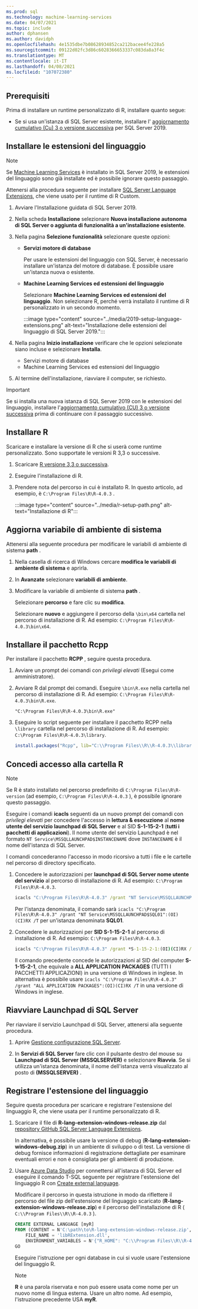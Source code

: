```yaml
---
ms.prod: sql
ms.technology: machine-learning-services
ms.date: 04/07/2021
ms.topic: include
author: dphansen
ms.author: davidph
ms.openlocfilehash: 4e1535dbe7b08628934852ca212bacee4fe228a5
ms.sourcegitcommit: 09122d02fc3d86c6028366653337c083da8a3f4c
ms.translationtype: MT
ms.contentlocale: it-IT
ms.lasthandoff: 04/08/2021
ms.locfileid: "107072380"
---
```

## <a name="prerequisites"></a>Prerequisiti

Prima di installare un runtime personalizzato di R, installare quanto segue:

+ Se si usa un'istanza di SQL Server esistente, installare l' [aggiornamento cumulativo (Cu) 3 o versione successiva](../../../database-engine/install-windows/latest-updates-for-microsoft-sql-server.md) per SQL Server 2019.

## <a name="install-language-extensions"></a>Installare le estensioni del linguaggio

> [!NOTE]
> Se [Machine Learning Services](../../sql-server-machine-learning-services.md) è installato in SQL Server 2019, le estensioni del linguaggio sono già installate ed è possibile ignorare questo passaggio.

Attenersi alla procedura seguente per installare [SQL Server Language Extensions](../../../language-extensions/language-extensions-overview.md), che viene usato per il runtime di R Custom.

1. Avviare l'Installazione guidata di SQL Server 2019.
  
1. Nella scheda **Installazione** selezionare **Nuova installazione autonoma di SQL Server o aggiunta di funzionalità a un'installazione esistente**.

1. Nella pagina **Selezione funzionalità** selezionare queste opzioni:
  
    + **Servizi motore di database**
  
        Per usare le estensioni del linguaggio con SQL Server, è necessario installare un'istanza del motore di database. È possibile usare un'istanza nuova o esistente.
  
    + **Machine Learning Services ed estensioni del linguaggio**

        Selezionare **Machine Learning Services ed estensioni del linguaggio**. Non selezionare R, perché verrà installato il runtime di R personalizzato in un secondo momento.

        :::image type="content" source="../media/2019-setup-language-extensions.png" alt-text="Installazione delle estensioni del linguaggio di SQL Server 2019.":::

1. Nella pagina **Inizio installazione** verificare che le opzioni selezionate siano incluse e selezionare **Installa**.
  
    + Servizi motore di database
    + Machine Learning Services ed estensioni del linguaggio

1. Al termine dell'installazione, riavviare il computer, se richiesto.

> [!IMPORTANT]
> Se si installa una nuova istanza di SQL Server 2019 con le estensioni del linguaggio, installare l'[aggiornamento cumulativo (CU) 3 o versione successiva](../../../database-engine/install-windows/latest-updates-for-microsoft-sql-server.md) prima di continuare con il passaggio successivo.

## <a name="install-r"></a>Installare R

Scaricare e installare la versione di R che si userà come runtime personalizzato. Sono supportate le versioni R 3,3 o successive.

1. Scaricare [R versione 3,3 o successiva](https://cran.r-project.org/bin/windows/base/).

1. Eseguire l'installazione di R.

1. Prendere nota del percorso in cui è installato R. In questo articolo, ad esempio, è `C:\Program Files\R\R-4.0.3` .

    :::image type="content" source="../media/r-setup-path.png" alt-text="Installazione di R":::

## <a name="update-system-environment-variable"></a>Aggiorna variabile di ambiente di sistema

Attenersi alla seguente procedura per modificare le variabili di ambiente di sistema **path** .

1. Nella casella di ricerca di Windows cercare **modifica le variabili di ambiente di sistema** e aprirla.

1. In **Avanzate** selezionare **variabili di ambiente**.

1. Modificare la variabile di ambiente di sistema **path** .

    Selezionare **percorso** e fare clic su **modifica**.

    Selezionare **nuovo** e aggiungere il percorso della `\bin\x64` cartella nel percorso di installazione di R. Ad esempio: `C:\Program Files\R\R-4.0.3\bin\x64`.

## <a name="install-rcpp-package"></a>Installare il pacchetto Rcpp

Per installare il pacchetto **RCPP** , seguire questa procedura.

1. Avviare un prompt dei comandi con *privilegi elevati* (Esegui come amministratore).

1. Avviare R dal prompt dei comandi. Eseguire `\bin\R.exe` nella cartella nel percorso di installazione di R. Ad esempio: `C:\Program Files\R\R-4.0.3\bin\R.exe`.

    ```CMD
    "C:\Program Files\R\R-4.0.3\bin\R.exe"
    ```

1. Eseguire lo script seguente per installare il pacchetto RCPP nella `\library` cartella nel percorso di installazione di R. Ad esempio: `C:\Program Files\R\R-4.0.3\library`.

    ```R
    install.packages("Rcpp", lib="C:\\Program Files\\R\\R-4.0.3\\library");
    ```

## <a name="grant-access-to-r-folder"></a>Concedi accesso alla cartella R

> [!NOTE]
> Se R è stato installato nel percorso predefinito di `C:\Program Files\R\R-version` (ad esempio, `C:\Program Files\R\R-4.0.3` ), è possibile ignorare questo passaggio.

Eseguire i comandi **icacls** seguenti da un nuovo prompt dei comandi con *privilegi elevati* per concedere l'accesso in **lettura & esecuzione** al **nome utente del servizio launchpad di SQL Server** e al SID **S-1-15-2-1** (**tutti i pacchetti di applicazioni**). Il nome utente del servizio Launchpad è nel formato `NT Service\MSSQLLAUNCHPAD$INSTANCENAME` dove `INSTANCENAME` è il nome dell'istanza di SQL Server.

I comandi concederanno l'accesso in modo ricorsivo a tutti i file e le cartelle nel percorso di directory specificato.

1. Concedere le autorizzazioni per **launchpad di SQL Server nome utente del servizio** al percorso di installazione di R. Ad esempio: `C:\Program Files\R\R-4.0.3`.

    ```cmd
    icacls "C:\Program Files\R\R-4.0.3" /grant "NT Service\MSSQLLAUNCHPAD":(OI)(CI)RX /T
    ```

    Per l'istanza denominata, il comando sarà `icacls "C:\Program Files\R\R-4.0.3" /grant "NT Service\MSSQLLAUNCHPAD$SQL01":(OI)(CI)RX /T` per un'istanza denominata **SQL01**.

2. Concedere le autorizzazioni per **SID S-1-15-2-1** al percorso di installazione di R. Ad esempio: `C:\Program Files\R\R-4.0.3`.

    ```cmd
    icacls "C:\Program Files\R\R-4.0.3" /grant *S-1-15-2-1:(OI)(CI)RX /T
    ```

    Il comando precedente concede le autorizzazioni al SID del computer **S-1-15-2-1**, che equivale a **ALL APPLICATION PACKAGES** (TUTTI I PACCHETTI APPLICAZIONI) in una versione di Windows in inglese. In alternativa è possibile usare `icacls "C:\Program Files\R\R-4.0.3" /grant "ALL APPLICATION PACKAGES":(OI)(CI)RX /T` in una versione di Windows in inglese.

## <a name="restart-sql-server-launchpad"></a>Riavviare Launchpad di SQL Server

Per riavviare il servizio Launchpad di SQL Server, attenersi alla seguente procedura.

1. Aprire [Gestione configurazione SQL Server](../../../relational-databases/sql-server-configuration-manager.md).

1. In **Servizi di SQL Server** fare clic con il pulsante destro del mouse su **Launchpad di SQL Server (MSSQLSERVER)** e selezionare **Riavvia**. Se si utilizza un'istanza denominata, il nome dell'istanza verrà visualizzato al posto di **(MSSQLSERVER)** .

## <a name="register-language-extension"></a>Registrare l'estensione del linguaggio

Seguire questa procedura per scaricare e registrare l'estensione del linguaggio R, che viene usata per il runtime personalizzato di R.

1. Scaricare il file di **R-lang-extension-windows-release.zip** dal [repository GitHub SQL Server Language Extensions](https://github.com/microsoft/sql-server-language-extensions/releases).

    In alternativa, è possibile usare la versione di debug (**R-lang-extension-windows-debug.zip**) in un ambiente di sviluppo o di test. La versione di debug fornisce informazioni di registrazione dettagliate per esaminare eventuali errori e non è consigliata per gli ambienti di produzione.

1. Usare [Azure Data Studio](../../../azure-data-studio/what-is-azure-data-studio.md) per connettersi all'istanza di SQL Server ed eseguire il comando T-SQL seguente per registrare l'estensione del linguaggio R con [Create external language](../../../t-sql/statements/create-external-language-transact-sql.md).

    Modificare il percorso in questa istruzione in modo da riflettere il percorso del file zip dell'estensione del linguaggio scaricato (**R-lang-extension-windows-release.zip**) e il percorso dell'installazione di R ( `C:\\Program Files\\R\\R-4.0.3` ).

    ```sql
    CREATE EXTERNAL LANGUAGE [myR]
    FROM (CONTENT = N'C:\path\to\R-lang-extension-windows-release.zip', 
        FILE_NAME = 'libRExtension.dll',
        ENVIRONMENT_VARIABLES = N'{"R_HOME": "C:\\Program Files\\R\\R-4.0.3"}'););
    GO
    ```

    Eseguire l'istruzione per ogni database in cui si vuole usare l'estensione del linguaggio R.

    > [!NOTE]
    > **R** è una parola riservata e non può essere usata come nome per un nuovo nome di lingua esterna. Usare un altro nome. Ad esempio, l'istruzione precedente USA **myR**.
